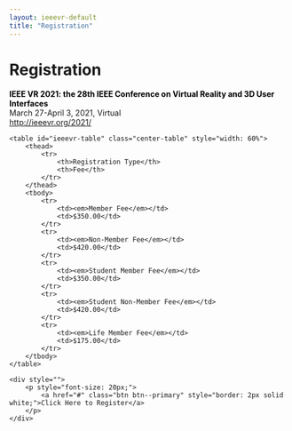 ```yaml
---
layout: ieeevr-default
title: "Registration"
---
```


<style>
    .center-table {
        margin-left: auto;
        margin-right: auto;
    }

    #ieeevr-table {
        font-family: Arial, Helvetica, sans-serif;
        border-collapse: collapse;
        width: 100%;
    }

    #ieeevr-table td,
    #ieeevr-table th {
        border: 1px solid #ddd;
        padding: 8px;
    }

    #ieeevr-table tr:nth-child(even) {
        background-color: #f2f2f2;
    }

    #ieeevr-table tr:hover {
        background-color: #acd2e0;
    }

    #ieeevr-table th {
        padding-top: 12px;
        padding-bottom: 12px;
        text-align: left;
        background-color: #00aeef;
        color: white;
    }

</style>

<div>
    <h1 id="registration"> Registration</h1>
    <p>
        <strong style="color: black">IEEE VR 2021: the 28th IEEE Conference on Virtual Reality and 3D User Interfaces</strong><br /> March 27-April 3, 2021, Virtual
        <br />
        <a href="http://ieeevr.org/2021/">http://ieeevr.org/2021/</a>
    </p>

    <table id="ieeevr-table" class="center-table" style="width: 60%">
        <thead>
            <tr>
                <th>Registration Type</th>
                <th>Fee</th>
            </tr>
        </thead>
        <tbody>
            <tr>
                <td><em>Member Fee</em></td>
                <td>$350.00</td>
            </tr>
            <tr>
                <td><em>Non-Member Fee</em></td>
                <td>$420.00</td>
            </tr>
            <tr>
                <td><em>Student Member Fee</em></td>
                <td>$350.00</td>
            </tr>
            <tr>
                <td><em>Student Non-Member Fee</em></td>
                <td>$420.00</td>
            </tr>
            <tr>
                <td><em>Life Member Fee</em></td>
                <td>$175.00</td>
            </tr>
        </tbody>
    </table>

    <div style="">
        <p style="font-size: 20px;">
            <a href="#" class="btn btn--primary" style="border: 2px solid white;">Click Here to Register</a>
        </p>
    </div>


</div>
